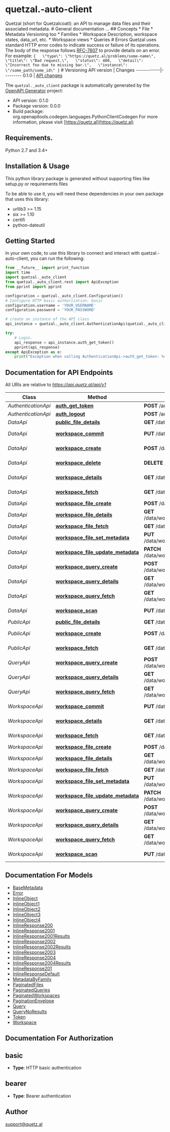 # quetzal.-auto-client
Quetzal (short for Quetzalcoatl): an API to manage data files and their associated metadata.  # General documentation  ...  ## Concepts  * File * Metadata   Versioning too * Families * Workspace   Description, workspace states, data_url, etc. * Workspace views * Queries  # Errors  Quetzal uses standard HTTP error codes to indicate success or failure of its operations. The body of the response follows [RFC-7807](https://tools.ietf.org/html/rfc7807) to provide details on an error. For example:  ``` {   \"type\": \"https://quetz.al/problems/some-name\",   \"title\": \"Bad request.\",   \"status\": 400,   \"detail\": \"Incorrect foo due to missing bar.\",   \"instance\": \"/some_path/some_id\" } ```  # Versioning  API version | Changes ------------|--------- 0.1.0       | [API changes](https://quetz.al/docs/changelog#v0-1-0) 

The `quetzal._auto_client` package is automatically generated by the [OpenAPI Generator](https://openapi-generator.tech) project:

- API version: 0.1.0
- Package version: 0.0.0
- Build package: org.openapitools.codegen.languages.PythonClientCodegen
For more information, please visit [https://quetz.al](https://quetz.al)

## Requirements.

Python 2.7 and 3.4+

## Installation & Usage

This python library package is generated without supporting files like setup.py or requirements files

To be able to use it, you will need these dependencies in your own package that uses this library:

* urllib3 >= 1.15
* six >= 1.10
* certifi
* python-dateutil

## Getting Started

In your own code, to use this library to connect and interact with quetzal.-auto-client,
you can run the following:

```python
from __future__ import print_function
import time
import quetzal._auto_client
from quetzal._auto_client.rest import ApiException
from pprint import pprint

configuration = quetzal._auto_client.Configuration()
# Configure HTTP basic authorization: basic
configuration.username = 'YOUR_USERNAME'
configuration.password = 'YOUR_PASSWORD'

# create an instance of the API class
api_instance = quetzal._auto_client.AuthenticationApi(quetzal._auto_client.ApiClient(configuration))

try:
    # Login.
    api_response = api_instance.auth_get_token()
    pprint(api_response)
except ApiException as e:
    print("Exception when calling AuthenticationApi->auth_get_token: %s\n" % e)

```

## Documentation for API Endpoints

All URIs are relative to *https://api.quetz.al/api/v1*

Class | Method | HTTP request | Description
------------ | ------------- | ------------- | -------------
*AuthenticationApi* | [**auth_get_token**](quetzal/_auto_client/docs/AuthenticationApi.md#auth_get_token) | **POST** /auth/token | Login.
*AuthenticationApi* | [**auth_logout**](quetzal/_auto_client/docs/AuthenticationApi.md#auth_logout) | **POST** /auth/logout | Logout.
*DataApi* | [**public_file_details**](quetzal/_auto_client/docs/DataApi.md#public_file_details) | **GET** /data/files/{uuid} | Fetch file.
*DataApi* | [**workspace_commit**](quetzal/_auto_client/docs/DataApi.md#workspace_commit) | **PUT** /data/workspaces/{wid}/commit | Commit workspace.
*DataApi* | [**workspace_create**](quetzal/_auto_client/docs/DataApi.md#workspace_create) | **POST** /data/workspaces/ | Create workspace.
*DataApi* | [**workspace_delete**](quetzal/_auto_client/docs/DataApi.md#workspace_delete) | **DELETE** /data/workspaces/{wid} | Delete workspace.
*DataApi* | [**workspace_details**](quetzal/_auto_client/docs/DataApi.md#workspace_details) | **GET** /data/workspaces/{wid} | Workspace details.
*DataApi* | [**workspace_fetch**](quetzal/_auto_client/docs/DataApi.md#workspace_fetch) | **GET** /data/workspaces/ | List workspaces.
*DataApi* | [**workspace_file_create**](quetzal/_auto_client/docs/DataApi.md#workspace_file_create) | **POST** /data/workspaces/{wid}/files/ | Upload file.
*DataApi* | [**workspace_file_details**](quetzal/_auto_client/docs/DataApi.md#workspace_file_details) | **GET** /data/workspaces/{wid}/files/{uuid} | Fetch file.
*DataApi* | [**workspace_file_fetch**](quetzal/_auto_client/docs/DataApi.md#workspace_file_fetch) | **GET** /data/workspaces/{wid}/files/ | List files.
*DataApi* | [**workspace_file_set_metadata**](quetzal/_auto_client/docs/DataApi.md#workspace_file_set_metadata) | **PUT** /data/workspaces/{wid}/files/{uuid} | Rewrite metadata.
*DataApi* | [**workspace_file_update_metadata**](quetzal/_auto_client/docs/DataApi.md#workspace_file_update_metadata) | **PATCH** /data/workspaces/{wid}/files/{uuid} | Modify metadata.
*DataApi* | [**workspace_query_create**](quetzal/_auto_client/docs/DataApi.md#workspace_query_create) | **POST** /data/workspaces/{wid}/queries/ | Prepare a query.
*DataApi* | [**workspace_query_details**](quetzal/_auto_client/docs/DataApi.md#workspace_query_details) | **GET** /data/workspaces/{wid}/queries/{qid} | Query details.
*DataApi* | [**workspace_query_fetch**](quetzal/_auto_client/docs/DataApi.md#workspace_query_fetch) | **GET** /data/workspaces/{wid}/queries/ | List queries.
*DataApi* | [**workspace_scan**](quetzal/_auto_client/docs/DataApi.md#workspace_scan) | **PUT** /data/workspaces/{wid}/scan | Update views.
*PublicApi* | [**public_file_details**](quetzal/_auto_client/docs/PublicApi.md#public_file_details) | **GET** /data/files/{uuid} | Fetch file.
*PublicApi* | [**workspace_create**](quetzal/_auto_client/docs/PublicApi.md#workspace_create) | **POST** /data/workspaces/ | Create workspace.
*PublicApi* | [**workspace_fetch**](quetzal/_auto_client/docs/PublicApi.md#workspace_fetch) | **GET** /data/workspaces/ | List workspaces.
*QueryApi* | [**workspace_query_create**](quetzal/_auto_client/docs/QueryApi.md#workspace_query_create) | **POST** /data/workspaces/{wid}/queries/ | Prepare a query.
*QueryApi* | [**workspace_query_details**](quetzal/_auto_client/docs/QueryApi.md#workspace_query_details) | **GET** /data/workspaces/{wid}/queries/{qid} | Query details.
*QueryApi* | [**workspace_query_fetch**](quetzal/_auto_client/docs/QueryApi.md#workspace_query_fetch) | **GET** /data/workspaces/{wid}/queries/ | List queries.
*WorkspaceApi* | [**workspace_commit**](quetzal/_auto_client/docs/WorkspaceApi.md#workspace_commit) | **PUT** /data/workspaces/{wid}/commit | Commit workspace.
*WorkspaceApi* | [**workspace_details**](quetzal/_auto_client/docs/WorkspaceApi.md#workspace_details) | **GET** /data/workspaces/{wid} | Workspace details.
*WorkspaceApi* | [**workspace_fetch**](quetzal/_auto_client/docs/WorkspaceApi.md#workspace_fetch) | **GET** /data/workspaces/ | List workspaces.
*WorkspaceApi* | [**workspace_file_create**](quetzal/_auto_client/docs/WorkspaceApi.md#workspace_file_create) | **POST** /data/workspaces/{wid}/files/ | Upload file.
*WorkspaceApi* | [**workspace_file_details**](quetzal/_auto_client/docs/WorkspaceApi.md#workspace_file_details) | **GET** /data/workspaces/{wid}/files/{uuid} | Fetch file.
*WorkspaceApi* | [**workspace_file_fetch**](quetzal/_auto_client/docs/WorkspaceApi.md#workspace_file_fetch) | **GET** /data/workspaces/{wid}/files/ | List files.
*WorkspaceApi* | [**workspace_file_set_metadata**](quetzal/_auto_client/docs/WorkspaceApi.md#workspace_file_set_metadata) | **PUT** /data/workspaces/{wid}/files/{uuid} | Rewrite metadata.
*WorkspaceApi* | [**workspace_file_update_metadata**](quetzal/_auto_client/docs/WorkspaceApi.md#workspace_file_update_metadata) | **PATCH** /data/workspaces/{wid}/files/{uuid} | Modify metadata.
*WorkspaceApi* | [**workspace_query_create**](quetzal/_auto_client/docs/WorkspaceApi.md#workspace_query_create) | **POST** /data/workspaces/{wid}/queries/ | Prepare a query.
*WorkspaceApi* | [**workspace_query_details**](quetzal/_auto_client/docs/WorkspaceApi.md#workspace_query_details) | **GET** /data/workspaces/{wid}/queries/{qid} | Query details.
*WorkspaceApi* | [**workspace_query_fetch**](quetzal/_auto_client/docs/WorkspaceApi.md#workspace_query_fetch) | **GET** /data/workspaces/{wid}/queries/ | List queries.
*WorkspaceApi* | [**workspace_scan**](quetzal/_auto_client/docs/WorkspaceApi.md#workspace_scan) | **PUT** /data/workspaces/{wid}/scan | Update views.


## Documentation For Models

 - [BaseMetadata](quetzal/_auto_client/docs/BaseMetadata.md)
 - [Error](quetzal/_auto_client/docs/Error.md)
 - [InlineObject](quetzal/_auto_client/docs/InlineObject.md)
 - [InlineObject1](quetzal/_auto_client/docs/InlineObject1.md)
 - [InlineObject2](quetzal/_auto_client/docs/InlineObject2.md)
 - [InlineObject3](quetzal/_auto_client/docs/InlineObject3.md)
 - [InlineObject4](quetzal/_auto_client/docs/InlineObject4.md)
 - [InlineResponse200](quetzal/_auto_client/docs/InlineResponse200.md)
 - [InlineResponse2001](quetzal/_auto_client/docs/InlineResponse2001.md)
 - [InlineResponse2001Results](quetzal/_auto_client/docs/InlineResponse2001Results.md)
 - [InlineResponse2002](quetzal/_auto_client/docs/InlineResponse2002.md)
 - [InlineResponse2002Results](quetzal/_auto_client/docs/InlineResponse2002Results.md)
 - [InlineResponse2003](quetzal/_auto_client/docs/InlineResponse2003.md)
 - [InlineResponse2004](quetzal/_auto_client/docs/InlineResponse2004.md)
 - [InlineResponse2004Results](quetzal/_auto_client/docs/InlineResponse2004Results.md)
 - [InlineResponse201](quetzal/_auto_client/docs/InlineResponse201.md)
 - [InlineResponseDefault](quetzal/_auto_client/docs/InlineResponseDefault.md)
 - [MetadataByFamily](quetzal/_auto_client/docs/MetadataByFamily.md)
 - [PaginatedFiles](quetzal/_auto_client/docs/PaginatedFiles.md)
 - [PaginatedQueries](quetzal/_auto_client/docs/PaginatedQueries.md)
 - [PaginatedWorkspaces](quetzal/_auto_client/docs/PaginatedWorkspaces.md)
 - [PaginationEnvelope](quetzal/_auto_client/docs/PaginationEnvelope.md)
 - [Query](quetzal/_auto_client/docs/Query.md)
 - [QueryNoResults](quetzal/_auto_client/docs/QueryNoResults.md)
 - [Token](quetzal/_auto_client/docs/Token.md)
 - [Workspace](quetzal/_auto_client/docs/Workspace.md)


## Documentation For Authorization


## basic

- **Type**: HTTP basic authentication


## bearer

- **Type**: Bearer authentication


## Author

support@quetz.al


